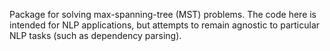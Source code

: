 Package for solving max-spanning-tree (MST) problems.  The code here is intended
for NLP applications, but attempts to remain agnostic to particular NLP tasks
(such as dependency parsing).

